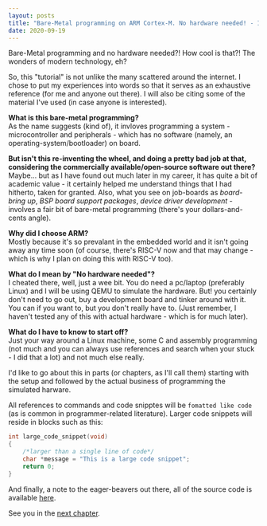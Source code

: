 ```yaml
---
layout: posts
title: "Bare-Metal programming on ARM Cortex-M. No hardware needed! - Intro"
date: 2020-09-19
---
```


Bare-Metal programming and no hardware needed?! How cool is that?!
The wonders of modern technology, eh?

So, this "tutorial" is not unlike the many scattered around the internet. I chose to put my experiences into words so that it serves as an exhaustive reference (for me and anyone out there). I will also be citing some of the material I've used (in case anyone is interested).

**What is this bare-metal programming?**  
As the name suggests (kind of), it invloves programming a system - microcontroller and peripherals - which has no software (namely, an operating-system/bootloader) on board. 

**But isn't this re-inventing the wheel, and doing a pretty bad job at that, considering the  commercially available/open-source software out there?**  
Maybe... but as I have found out much later in my career, it has quite a bit of academic value - it certainly helped me understand  things that I had hitherto, taken for granted.
Also, what you see on job-boards as _board-bring up_, _BSP board support packages_, _device driver development_ - involves a fair bit of bare-metal programming (there's your dollars-and-cents angle).

**Why did I choose ARM?**  
Mostly because it's so prevalant in the embedded world and it isn't going away any time soon (of course, there's RISC-V now and that may change - which is why I plan on doing this with RISC-V too).

**What do I mean by "No hardware needed"?**  
I cheated there, well, just a wee bit. You do need a pc/laptop (preferably Linux) and I will be using QEMU to simulate the hardware. But! you certainly don't need to go out, buy a development board and tinker around with it. You can if you want to, but you don't really have to. (Just remember, I haven't tested any of this with actual hardware - which is for much later).

**What do I have to know to start off?**  
Just your way around a Linux machine, some C and assembly programming (not much and you can always use references and search when your stuck - I did that a lot) and not much else really. 

I'd like to go about this in parts (or chapters, as I'll call them) starting with the setup and followed by the actual business of programming the simulated harware.

All references to commands and code snipptes will be ```fomatted like code``` (as is common in  programmer-related literature). Larger code snippets will reside in blocks such as this:

```c
int large_code_snippet(void)
{
    /*larger than a single line of code*/
    char *message = "This is a large code snippet";
    return 0;
}
```

And finally, a note to the eager-beavers out there, all of the source code is available [here](https://github.com/varun-venkatesh/bare-metal-arm).

See you in the [next chapter](https://varun-venkatesh.github.io/2020/09/28/bare-mtl-chapter1.html).
